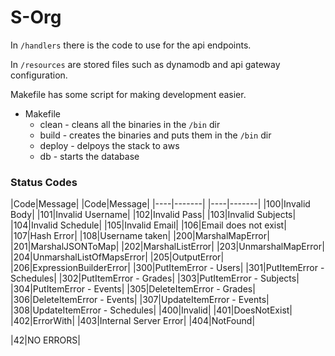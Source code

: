 # S-Org #

In `/handlers` there is the code to use for the api endpoints.

In `/resources` are stored files such as dynamodb  and api gateway configuration.

Makefile has some script for making development easier.

* Makefile
  * clean - cleans all the binaries in the `/bin` dir
  * build -  creates the binaries and puts them in the `/bin` dir
  * deploy - delpoys the stack to aws
  * db - starts the database



### Status Codes ###

|Code|Message| |Code|Message|
|----|-------| |----|-------|
|100|Invalid Body|
|101|Invalid Username|
|102|Invalid Pass| <!--- Not sure but meybe sub errors can be 30,31 , 32, 33 .... --->
|103|Invalid Subjects|
|104|Invalid Schedule|
|105|Invalid Email|
|106|Email does not exist|
|107|Hash Error|
|108|Username taken|
|200|MarshalMapError|
|201|MarshalJSONToMap|
|202|MarshalListError|
|203|UnmarshalMapError|
|204|UnmarshalListOfMapsError|
|205|OutputError|
|206|ExpressionBuilderError|
|300|PutItemError - Users|
|301|PutItemError - Schedules|
|302|PutItemError - Grades|
|303|PutItemError - Subjects|
|304|PutItemError - Events|
|305|DeleteItemError - Grades|
|306|DeleteItemError - Events|
|307|UpdateItemError - Events|
|308|UpdateItemError - Schedules|
|400|Invalid|
|401|DoesNotExist|
|402|ErrorWith|
|403|Internal Server Error|
|404|NotFound|

|42|NO ERRORS|
